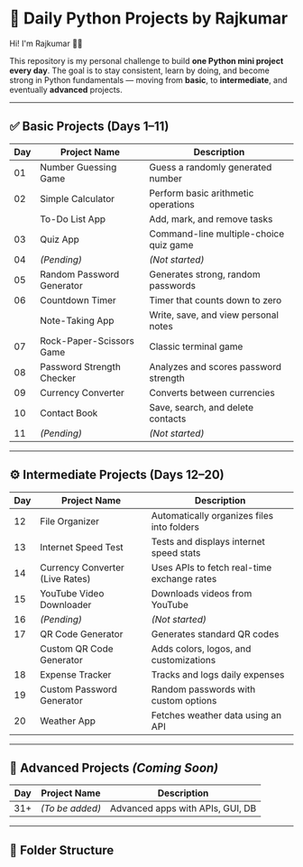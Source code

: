 
# 🐍 Daily Python Projects by Rajkumar

Hi! I'm Rajkumar 👨‍💻

This repository is my personal challenge to build **one Python mini project every day**. The goal is to stay consistent, learn by doing, and become strong in Python fundamentals — moving from **basic**, to **intermediate**, and eventually **advanced** projects.

---

## ✅ Basic Projects (Days 1–11)

| Day | Project Name                   | Description                                 |
|-----|--------------------------------|---------------------------------------------|
| 01  | Number Guessing Game           | Guess a randomly generated number           |
| 02  | Simple Calculator              | Perform basic arithmetic operations         |
|     | To-Do List App                 | Add, mark, and remove tasks                 |
| 03  | Quiz App                       | Command-line multiple-choice quiz game      |
| 04  | *(Pending)*                    | *(Not started)*                             |
| 05  | Random Password Generator      | Generates strong, random passwords          |
| 06  | Countdown Timer                | Timer that counts down to zero              |
|     | Note-Taking App                | Write, save, and view personal notes        |
| 07  | Rock-Paper-Scissors Game       | Classic terminal game                       |
| 08  | Password Strength Checker      | Analyzes and scores password strength       |
| 09  | Currency Converter             | Converts between currencies                 |
| 10  | Contact Book                   | Save, search, and delete contacts           |
| 11  | *(Pending)*                    | *(Not started)*                             |

---

## ⚙️ Intermediate Projects (Days 12–20)

| Day | Project Name                         | Description                                 |
|-----|--------------------------------------|---------------------------------------------|
| 12  | File Organizer                       | Automatically organizes files into folders  |
| 13  | Internet Speed Test                  | Tests and displays internet speed stats     |
| 14  | Currency Converter (Live Rates)      | Uses APIs to fetch real-time exchange rates |
| 15  | YouTube Video Downloader             | Downloads videos from YouTube               |
| 16  | *(Pending)*                          | *(Not started)*                             |
| 17  | QR Code Generator                    | Generates standard QR codes                 |
|     | Custom QR Code Generator             | Adds colors, logos, and customizations      |
| 18  | Expense Tracker                      | Tracks and logs daily expenses              |
| 19  | Custom Password Generator            | Random passwords with custom options        |
| 20  | Weather App                          | Fetches weather data using an API           |

---

## 🚀 Advanced Projects *(Coming Soon)*

| Day | Project Name | Description                 |
|-----|--------------|-----------------------------|
| 31+ | *(To be added)* | Advanced apps with APIs, GUI, DB |

---

## 📁 Folder Structure

